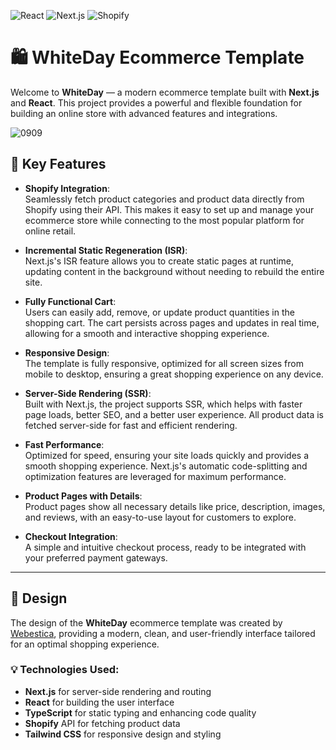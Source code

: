 ![React](https://img.shields.io/badge/react-v19.0.0-blue) ![Next.js](https://img.shields.io/badge/next-v15.3-yellowgreen) ![Shopify](https://img.shields.io/badge/shopify-v2.0-green)

# 🛍️ WhiteDay Ecommerce Template

Welcome to **WhiteDay** — a modern ecommerce template built with **Next.js** and **React**. This project provides a powerful and flexible foundation for building an online store with advanced features and integrations.


![0909](https://github.com/user-attachments/assets/eedc7e68-e5bd-4f03-92fd-ae941b548380)

## 🚀 Key Features

- **Shopify Integration**:  
  Seamlessly fetch product categories and product data directly from Shopify using their API. This makes it easy to set up and manage your ecommerce store while connecting to the most popular platform for online retail.

- **Incremental Static Regeneration (ISR)**:  
  Next.js's ISR feature allows you to create static pages at runtime, updating content in the background without needing to rebuild the entire site.

- **Fully Functional Cart**:  
  Users can easily add, remove, or update product quantities in the shopping cart. The cart persists across pages and updates in real time, allowing for a smooth and interactive shopping experience.

- **Responsive Design**:  
  The template is fully responsive, optimized for all screen sizes from mobile to desktop, ensuring a great shopping experience on any device.

- **Server-Side Rendering (SSR)**:  
  Built with Next.js, the project supports SSR, which helps with faster page loads, better SEO, and a better user experience. All product data is fetched server-side for fast and efficient rendering.
  
- **Fast Performance**:  
  Optimized for speed, ensuring your site loads quickly and provides a smooth shopping experience. Next.js's automatic code-splitting and optimization features are leveraged for maximum performance.

- **Product Pages with Details**:  
  Product pages show all necessary details like price, description, images, and reviews, with an easy-to-use layout for customers to explore.

- **Checkout Integration**:  
  A simple and intuitive checkout process, ready to be integrated with your preferred payment gateways.

---

## 🎨 Design

The design of the **WhiteDay** ecommerce template was created by [Webestica](https://webestica.com/), providing a modern, clean, and user-friendly interface tailored for an optimal shopping experience.

### 💡 Technologies Used:
- **Next.js** for server-side rendering and routing
- **React** for building the user interface
- **TypeScript** for static typing and enhancing code quality
- **Shopify** API for fetching product data
- **Tailwind CSS** for responsive design and styling
